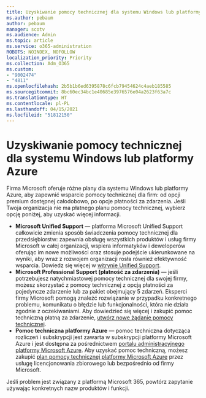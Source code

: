 ```yaml
---
title: Uzyskiwanie pomocy technicznej dla systemu Windows lub platformy Azure
ms.author: pebaum
author: pebaum
manager: scotv
ms.audience: Admin
ms.topic: article
ms.service: o365-administration
ROBOTS: NOINDEX, NOFOLLOW
localization_priority: Priority
ms.collection: Adm_O365
ms.custom:
- "9002474"
- "4811"
ms.openlocfilehash: 2b5b1b6ed6395878c6fcb79454624c4aeb185585
ms.sourcegitcommit: 8bc60ec34bc1e40685e3976576e04a2623f63a7c
ms.translationtype: HT
ms.contentlocale: pl-PL
ms.lasthandoff: 04/15/2021
ms.locfileid: "51812150"
---
```

# <a name="get-support-for-windows-or-azure"></a>Uzyskiwanie pomocy technicznej dla systemu Windows lub platformy Azure

Firma Microsoft oferuje różne plany dla systemu Windows lub platformy Azure, aby zapewnić wsparcie pomocy technicznej dla firm: od opcji premium dostępnej całodobowo, po opcje płatności za zdarzenia. Jeśli Twoja organizacja nie ma płatnego planu pomocy technicznej, wybierz opcję poniżej, aby uzyskać więcej informacji.

- **Microsoft Unified Support** — platforma Microsoft Unified Support całkowicie zmienia sposób świadczenia pomocy technicznej dla przedsiębiorstw: zapewnia obsługę wszystkich produktów i usług firmy Microsoft w całej organizacji, wspiera informatyków i deweloperów oferując im nowe możliwości oraz stosuje podejście ukierunkowane na wyniki, aby wraz z rozwojem organizacji rosła również efektywność wsparcia. Dowiedz się więcej w [witrynie Unified Support](https://aka.ms/unified-support).
- **Microsoft Professional Support (płatność za zdarzenia)** — jeśli potrzebujesz natychmiastowej pomocy technicznej dla swojej firmy, możesz skorzystać z pomocy technicznej z opcją płatności za pojedyncze zdarzenie lub za pakiet obejmujący 5 zdarzeń. Eksperci firmy Microsoft pomogą znaleźć rozwiązanie w przypadku konkretnego problemu, komunikatu o błędzie lub funkcjonalności, która nie działa zgodnie z oczekiwaniami. Aby dowiedzieć się więcej i zakupić pomoc techniczną płatną za zdarzenie, [utwórz nowe żądanie pomocy technicznej](https://support.microsoft.com/supportforbusiness/productselection).
- **Pomoc techniczna platformy Azure** — pomoc techniczna dotycząca rozliczeń i subskrypcji jest zawarta w subskrypcji platformy Microsoft Azure i jest dostępna za pośrednictwem [portalu administracyjnego platformy Microsoft Azure](https://portal.azure.com/). Aby uzyskać pomoc techniczną, możesz zakupić [plan pomocy technicznej platformy Microsoft Azure](https://azure.microsoft.com/support/plans/) przez usługę licencjonowania zbiorowego lub bezpośrednio od firmy Microsoft.

Jeśli problem jest związany z platformą Microsoft 365, powtórz zapytanie używając konkretnych nazw produktów i funkcji.
